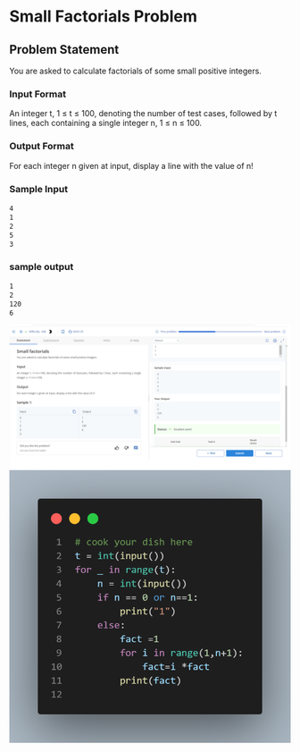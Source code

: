 # Small Factorials Problem

## Problem Statement

You are asked to calculate factorials of some small positive integers.

### Input Format

An integer t, 1 ≤ t ≤ 100, denoting the number of test cases, followed by t lines, each containing a single integer n, 1 ≤ n ≤ 100.

### Output Format

For each integer n given at input, display a line with the value of n!

### Sample Input

```
4
1
2
5
3
```
### sample output
```
1
2
120
6
```

![](Untitled.png)
![](code.png)